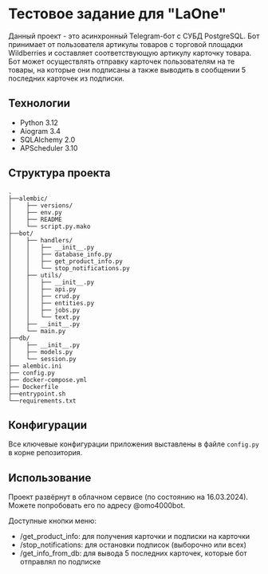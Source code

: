 # Тестовое задание для "LaOne"

Данный проект - это асинхронный Telegram-бот c CУБД PostgreSQL.
Бот принимает от пользователя артикулы товаров с торговой площадки Wildberries и составляет соответствующую артикулу карточку товара. Бот может осуществлять отправку карточек пользователям на те товары, на которые они подписаны а также выводить в сообщении 5 последних карточек из подписки.

## Технологии

- Python 3.12
- Aiogram 3.4
- SQLAlchemy 2.0
- APScheduler 3.10

## Структура проекта

```
.
├──alembic/
│    ├── versions/
│    ├── env.py
│    ├── README
│    └── script.py.mako
├──bot/
│    ├── handlers/
│    │   ├── __init__.py
│    │   ├── database_info.py
│    │   ├── get_product_info.py
│    │   └── stop_notifications.py
│    ├── utils/
│    │   ├── __init__.py
│    │   ├── api.py
│    │   ├── crud.py
│    │   ├── entities.py
│    │   ├── jobs.py
│    │   └── text.py
│    ├── __init__.py
│    └── main.py
├──db/
│    ├── __init__.py
│    ├── models.py
│    └── session.py
├── alembic.ini
├── config.py
├── docker-compose.yml
├── Dockerfile
├──entrypoint.sh
└──requirements.txt
```

## Конфигурации

Все ключевые конфигурации приложения выставлены в файле `config.py` в корне репозитория.

## Использование

Проект развёрнут в облачном сервисе (по состоянию на 16.03.2024). Можете попробовать его по адресу @omo4000bot.

Доступные кнопки меню:
- /get_product_info: для получения карточки и подписки на карточки
- /stop_notifications: для остановки подписок (выборочно или всех)
- /get_info_from_db: для вывода 5 последних карточек, которые бот отправлял по подписке
